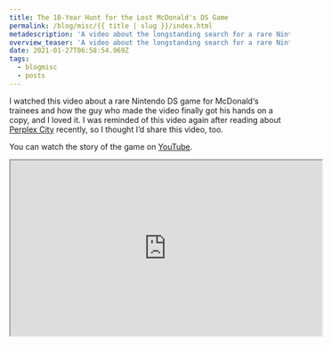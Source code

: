 ```yaml
---
title: The 10-Year Hunt for the Lost McDonald's DS Game
permalink: /blog/misc/{{ title | slug }}/index.html
metadescription: 'A video about the longstanding search for a rare Nintendo DS game for McDonald‘s trainees.'
overview_teaser: 'A video about the longstanding search for a rare Nintendo DS game for McDonald‘s trainees.'
date: 2021-01-27T06:58:54.969Z
tags:
  - blogmisc
  - posts
---
```


I watched this video about a rare Nintendo DS game for McDonald‘s trainees and how the guy who made the video finally got his hands on a copy, and I loved it. I was reminded of this video again after reading about [Perplex City](blog/misc/find-satoshi/) recently, so I thought I’d share this video, too.

You can watch the story of the game on [YouTube](https://www.youtube.com/watch?v=-e6xOBCAVvA).

<div class="content__video-wrapper">
  <div class="video-wrapper"><iframe width="560" height="315" src="https://www.youtube.com/embed/-e6xOBCAVvA" allow="accelerometer; autoplay; clipboard-write; encrypted-media; gyroscope; picture-in-picture" allowfullscreen title="The 10-Year Hunt for the Lost McDonald's DS Game"></iframe>
  </div>
</div>
